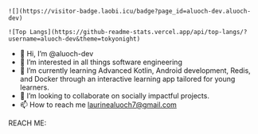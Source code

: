                                                                                                                  ![](https://visitor-badge.laobi.icu/badge?page_id=aluoch-dev.aluoch-dev)
                                                                                                                  ![Top Langs](https://github-readme-stats.vercel.app/api/top-langs/?username=aluoch-dev&theme=tokyonight)


- 👋 Hi, I’m @aluoch-dev
- 👀 I’m interested in all things software engineering
- 🌱 I’m currently learning Advanced Kotlin, Android development, Redis, and Docker through an interactive learning app tailored for young learners.
- 💞️ I’m looking to collaborate on socially impactful projects. 
- 📫 How to reach me laurinealuoch7@gmail.com


REACH ME: 

<!-- Language Stats-->

<!---
aluoch-dev/aluoch-dev is a ✨ special ✨ repository because its `README.md` (this file) appears on your GitHub profile.
You can click the Preview link to take a look at your changes.
--->
